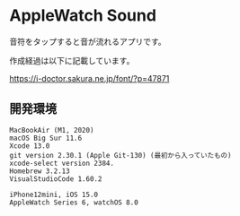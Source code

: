 # AppleWatch Sound

音符をタップすると音が流れるアプリです。

作成経過は以下に記載しています。

https://i-doctor.sakura.ne.jp/font/?p=47871


## 開発環境

```
MacBookAir (M1, 2020)
macOS Big Sur 11.6
Xcode 13.0
git version 2.30.1 (Apple Git-130) (最初から入っていたもの)
xcode-select version 2384.
Homebrew 3.2.13
VisualStudioCode 1.60.2

iPhone12mini, iOS 15.0
AppleWatch Series 6, watchOS 8.0 
```

